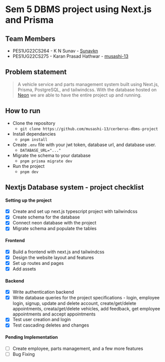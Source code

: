 # Sem 5 DBMS project using Next.js and Prisma

## Team Members
* PES1UG22CS264 - K N Sunav -  [Sunavkn](https://github.com/Sunavkn)
* PES1UG22CS275 - Karan Prasad Hathwar - [musashi-13](https://github.com/muasashi-13)

## Problem statement

> A vehicle service and parts management system built using Next.js, Prisma, PostgreSQL, and tailwindcss. With the database hosted on [Neon](neon.tech) we are able to have the entire project up and running. 

## How to run

* Clone the repository
    * `git clone https://github.com/musashi-13/cerberus-dbms-project`
* Install dependancies
    * `pnpm install`
* Create `.env` file with your jwt token, database url, and database user.
    * `DATABASE_URL="..."`
* Migrate the schema to your database
    * `pnpm prisma migrate dev`
* Run the project
    * `pnpm dev`

## Nextjs Database system - project checklist

#### Setting up the project

- [x] Create and set up next.js typescript project with tailwindcss
- [x] Create schema for the database
- [x] Connect neon database with the project
- [x] Migrate schema and populate the tables

#### Frontend

- [x] Build a frontend with next.js and tailwindcss
- [x] Design the website layout and features
- [x] Set up routes and pages
- [x] Add assets

#### Backend

- [x] Write authentication backend
- [x] Write database queries for the project specifications - login, employee login, signup, update and delete account, create/get/delete appointments, creata/get/delete vehicles, add feedback, get employee appointments and accept appointments
- [x] Test user creation and login
- [x] Test cascading deletes and changes

#### Pending Implementation

- [ ] Create employee, parts management, and a few more features
- [ ] Bug Fixing

